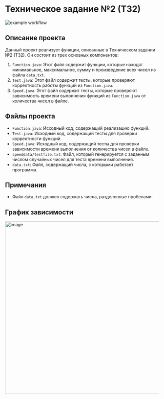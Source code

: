 # Техническое задание №2 (ТЗ2)
![example workflow](https://github.com/github/docs/actions/workflows/ci-java.yml/badge.svg)

## Описание проекта
Данный проект реализует функции, описанные в Техническом задании №2 (ТЗ2). Он состоит из трех основных компонентов:

1. `Function.java`: Этот файл содержит функции, которые находят минимальное, максимальное, сумму и произведение всех чисел из файла `data.txt`.
2. `Test.java`: Этот файл содержит тесты, которые проверяют корректность работы функций из `Function.java`.
3. `Speed.java`: Этот файл содержит тесты, которые проверяют зависимость времени выполнения функций из `Function.java` от количества чисел в файле.

## Файлы проекта
- `Function.java`: Исходный код, содержащий реализацию функций.
- `Test.java`: Исходный код, содержащий тесты для проверки корректности функций.
- `Speed.java`: Исходный код, содержащий тесты для проверки зависимости времени выполнения от количества чисел в файле.
- `speeddata/testfile.txt`: Файл, который генерируется с заданным числом случайных чисел для теста времени выполнения.
- `data.txt`: Файл, содержащий числа, с которыми работает программа.

## Примечания
- Файл `data.txt` должен содержать числа, разделенные пробелами.

## График зависимости
<img width="564" alt="image" src="https://github.com/matthewshay2r/tz2/assets/148196025/72a3624c-497b-4855-8774-d3d5fe2cc39e">


